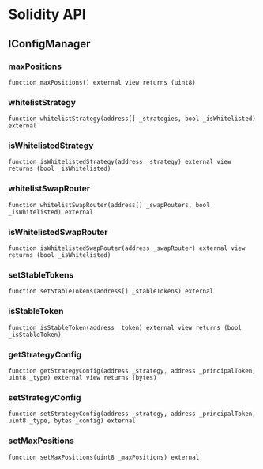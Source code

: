 # Solidity API

## IConfigManager

### maxPositions

```solidity
function maxPositions() external view returns (uint8)
```

### whitelistStrategy

```solidity
function whitelistStrategy(address[] _strategies, bool _isWhitelisted) external
```

### isWhitelistedStrategy

```solidity
function isWhitelistedStrategy(address _strategy) external view returns (bool _isWhitelisted)
```

### whitelistSwapRouter

```solidity
function whitelistSwapRouter(address[] _swapRouters, bool _isWhitelisted) external
```

### isWhitelistedSwapRouter

```solidity
function isWhitelistedSwapRouter(address _swapRouter) external view returns (bool _isWhitelisted)
```

### setStableTokens

```solidity
function setStableTokens(address[] _stableTokens) external
```

### isStableToken

```solidity
function isStableToken(address _token) external view returns (bool _isStableToken)
```

### getStrategyConfig

```solidity
function getStrategyConfig(address _strategy, address _principalToken, uint8 _type) external view returns (bytes)
```

### setStrategyConfig

```solidity
function setStrategyConfig(address _strategy, address _principalToken, uint8 _type, bytes _config) external
```

### setMaxPositions

```solidity
function setMaxPositions(uint8 _maxPositions) external
```

